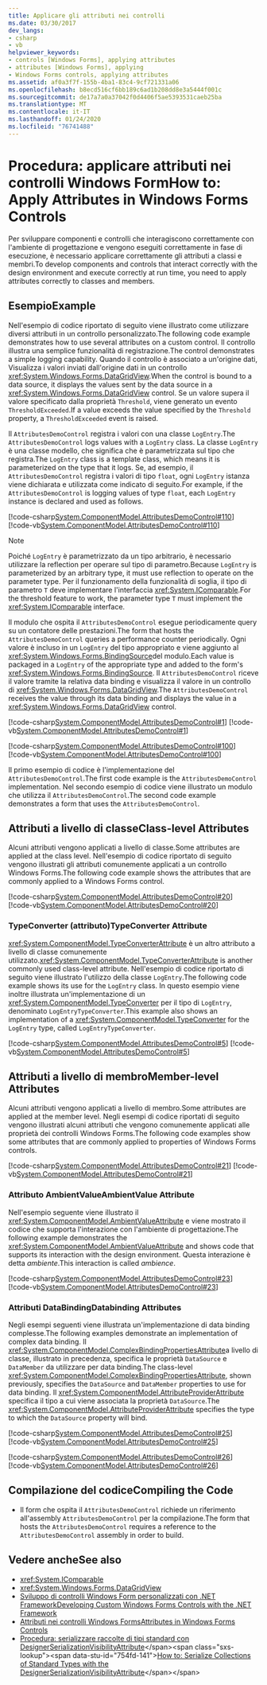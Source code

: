 ```yaml
---
title: Applicare gli attributi nei controlli
ms.date: 03/30/2017
dev_langs:
- csharp
- vb
helpviewer_keywords:
- controls [Windows Forms], applying attributes
- attributes [Windows Forms], applying
- Windows Forms controls, applying attributes
ms.assetid: af0a3f7f-155b-4ba1-83c4-9cf721331a06
ms.openlocfilehash: b8ecd516cf6bb189c6ad1b208dd8e3a5444f001c
ms.sourcegitcommit: de17a7a0a37042f0d4406f5ae5393531caeb25ba
ms.translationtype: MT
ms.contentlocale: it-IT
ms.lasthandoff: 01/24/2020
ms.locfileid: "76741488"
---
```

# <a name="how-to-apply-attributes-in-windows-forms-controls"></a><span data-ttu-id="754fd-102">Procedura: applicare attributi nei controlli Windows Form</span><span class="sxs-lookup"><span data-stu-id="754fd-102">How to: Apply Attributes in Windows Forms Controls</span></span>
<span data-ttu-id="754fd-103">Per sviluppare componenti e controlli che interagiscono correttamente con l'ambiente di progettazione e vengono eseguiti correttamente in fase di esecuzione, è necessario applicare correttamente gli attributi a classi e membri.</span><span class="sxs-lookup"><span data-stu-id="754fd-103">To develop components and controls that interact correctly with the design environment and execute correctly at run time, you need to apply attributes correctly to classes and members.</span></span>  
  
## <a name="example"></a><span data-ttu-id="754fd-104">Esempio</span><span class="sxs-lookup"><span data-stu-id="754fd-104">Example</span></span>  
 <span data-ttu-id="754fd-105">Nell'esempio di codice riportato di seguito viene illustrato come utilizzare diversi attributi in un controllo personalizzato.</span><span class="sxs-lookup"><span data-stu-id="754fd-105">The following code example demonstrates how to use several attributes on a custom control.</span></span> <span data-ttu-id="754fd-106">Il controllo illustra una semplice funzionalità di registrazione.</span><span class="sxs-lookup"><span data-stu-id="754fd-106">The control demonstrates a simple logging capability.</span></span> <span data-ttu-id="754fd-107">Quando il controllo è associato a un'origine dati, Visualizza i valori inviati dall'origine dati in un controllo <xref:System.Windows.Forms.DataGridView>.</span><span class="sxs-lookup"><span data-stu-id="754fd-107">When the control is bound to a data source, it displays the values sent by the data source in a <xref:System.Windows.Forms.DataGridView> control.</span></span> <span data-ttu-id="754fd-108">Se un valore supera il valore specificato dalla proprietà `Threshold`, viene generato un evento `ThresholdExceeded`.</span><span class="sxs-lookup"><span data-stu-id="754fd-108">If a value exceeds the value specified by the `Threshold` property, a `ThresholdExceeded` event is raised.</span></span>  
  
 <span data-ttu-id="754fd-109">Il `AttributesDemoControl` registra i valori con una classe `LogEntry`.</span><span class="sxs-lookup"><span data-stu-id="754fd-109">The `AttributesDemoControl` logs values with a `LogEntry` class.</span></span> <span data-ttu-id="754fd-110">La classe `LogEntry` è una classe modello, che significa che è parametrizzata sul tipo che registra.</span><span class="sxs-lookup"><span data-stu-id="754fd-110">The `LogEntry` class is a template class, which means it is parameterized on the type that it logs.</span></span> <span data-ttu-id="754fd-111">Se, ad esempio, il `AttributesDemoControl` registra i valori di tipo `float`, ogni `LogEntry` istanza viene dichiarata e utilizzata come indicato di seguito.</span><span class="sxs-lookup"><span data-stu-id="754fd-111">For example, if the `AttributesDemoControl` is logging values of type `float`, each `LogEntry` instance is declared and used as follows.</span></span>  
  
 [!code-csharp[System.ComponentModel.AttributesDemoControl#110](~/samples/snippets/csharp/VS_Snippets_Winforms/System.ComponentModel.AttributesDemoControl/CS/form1.cs#110)]
 [!code-vb[System.ComponentModel.AttributesDemoControl#110](~/samples/snippets/visualbasic/VS_Snippets_Winforms/System.ComponentModel.AttributesDemoControl/VB/form1.vb#110)]  
  
> [!NOTE]
> <span data-ttu-id="754fd-112">Poiché `LogEntry` è parametrizzato da un tipo arbitrario, è necessario utilizzare la reflection per operare sul tipo di parametro.</span><span class="sxs-lookup"><span data-stu-id="754fd-112">Because `LogEntry` is parameterized by an arbitrary type, it must use reflection to operate on the parameter type.</span></span> <span data-ttu-id="754fd-113">Per il funzionamento della funzionalità di soglia, il tipo di parametro `T` deve implementare l'interfaccia <xref:System.IComparable>.</span><span class="sxs-lookup"><span data-stu-id="754fd-113">For the threshold feature to work, the parameter type `T` must implement the <xref:System.IComparable> interface.</span></span>  
  
 <span data-ttu-id="754fd-114">Il modulo che ospita il `AttributesDemoControl` esegue periodicamente query su un contatore delle prestazioni.</span><span class="sxs-lookup"><span data-stu-id="754fd-114">The form that hosts the `AttributesDemoControl` queries a performance counter periodically.</span></span> <span data-ttu-id="754fd-115">Ogni valore è incluso in un `LogEntry` del tipo appropriato e viene aggiunto al <xref:System.Windows.Forms.BindingSource>del modulo.</span><span class="sxs-lookup"><span data-stu-id="754fd-115">Each value is packaged in a `LogEntry` of the appropriate type and added to the form's <xref:System.Windows.Forms.BindingSource>.</span></span> <span data-ttu-id="754fd-116">Il `AttributesDemoControl` riceve il valore tramite la relativa data binding e visualizza il valore in un controllo di <xref:System.Windows.Forms.DataGridView>.</span><span class="sxs-lookup"><span data-stu-id="754fd-116">The `AttributesDemoControl` receives the value through its data binding and displays the value in a <xref:System.Windows.Forms.DataGridView> control.</span></span>  
  
 [!code-csharp[System.ComponentModel.AttributesDemoControl#1](~/samples/snippets/csharp/VS_Snippets_Winforms/System.ComponentModel.AttributesDemoControl/CS/attributesdemocontrol.cs#1)]
 [!code-vb[System.ComponentModel.AttributesDemoControl#1](~/samples/snippets/visualbasic/VS_Snippets_Winforms/System.ComponentModel.AttributesDemoControl/VB/attributesdemocontrol.vb#1)]  
  
 [!code-csharp[System.ComponentModel.AttributesDemoControl#100](~/samples/snippets/csharp/VS_Snippets_Winforms/System.ComponentModel.AttributesDemoControl/CS/form1.cs#100)]
 [!code-vb[System.ComponentModel.AttributesDemoControl#100](~/samples/snippets/visualbasic/VS_Snippets_Winforms/System.ComponentModel.AttributesDemoControl/VB/form1.vb#100)]  
  
 <span data-ttu-id="754fd-117">Il primo esempio di codice è l'implementazione del `AttributesDemoControl`.</span><span class="sxs-lookup"><span data-stu-id="754fd-117">The first code example is the `AttributesDemoControl` implementation.</span></span> <span data-ttu-id="754fd-118">Nel secondo esempio di codice viene illustrato un modulo che utilizza il `AttributesDemoControl`.</span><span class="sxs-lookup"><span data-stu-id="754fd-118">The second code example demonstrates a form that uses the `AttributesDemoControl`.</span></span>  
  
## <a name="class-level-attributes"></a><span data-ttu-id="754fd-119">Attributi a livello di classe</span><span class="sxs-lookup"><span data-stu-id="754fd-119">Class-level Attributes</span></span>  
 <span data-ttu-id="754fd-120">Alcuni attributi vengono applicati a livello di classe.</span><span class="sxs-lookup"><span data-stu-id="754fd-120">Some attributes are applied at the class level.</span></span> <span data-ttu-id="754fd-121">Nell'esempio di codice riportato di seguito vengono illustrati gli attributi comunemente applicati a un controllo Windows Forms.</span><span class="sxs-lookup"><span data-stu-id="754fd-121">The following code example shows the attributes that are commonly applied to a Windows Forms control.</span></span>  
  
 [!code-csharp[System.ComponentModel.AttributesDemoControl#20](~/samples/snippets/csharp/VS_Snippets_Winforms/System.ComponentModel.AttributesDemoControl/CS/attributesdemocontrol.cs#20)]
 [!code-vb[System.ComponentModel.AttributesDemoControl#20](~/samples/snippets/visualbasic/VS_Snippets_Winforms/System.ComponentModel.AttributesDemoControl/VB/attributesdemocontrol.vb#20)]  
  
### <a name="typeconverter-attribute"></a><span data-ttu-id="754fd-122">TypeConverter (attributo)</span><span class="sxs-lookup"><span data-stu-id="754fd-122">TypeConverter Attribute</span></span>  
 <span data-ttu-id="754fd-123"><xref:System.ComponentModel.TypeConverterAttribute> è un altro attributo a livello di classe comunemente utilizzato.</span><span class="sxs-lookup"><span data-stu-id="754fd-123"><xref:System.ComponentModel.TypeConverterAttribute> is another commonly used class-level attribute.</span></span> <span data-ttu-id="754fd-124">Nell'esempio di codice riportato di seguito viene illustrato l'utilizzo della classe `LogEntry`.</span><span class="sxs-lookup"><span data-stu-id="754fd-124">The following code example shows its use for the `LogEntry` class.</span></span> <span data-ttu-id="754fd-125">In questo esempio viene inoltre illustrata un'implementazione di un <xref:System.ComponentModel.TypeConverter> per il tipo di `LogEntry`, denominato `LogEntryTypeConverter`.</span><span class="sxs-lookup"><span data-stu-id="754fd-125">This example also shows an implementation of a <xref:System.ComponentModel.TypeConverter> for the `LogEntry` type, called `LogEntryTypeConverter`.</span></span>  
  
 [!code-csharp[System.ComponentModel.AttributesDemoControl#5](~/samples/snippets/csharp/VS_Snippets_Winforms/System.ComponentModel.AttributesDemoControl/CS/attributesdemocontrol.cs#5)]
 [!code-vb[System.ComponentModel.AttributesDemoControl#5](~/samples/snippets/visualbasic/VS_Snippets_Winforms/System.ComponentModel.AttributesDemoControl/VB/attributesdemocontrol.vb#5)]  
  
## <a name="member-level-attributes"></a><span data-ttu-id="754fd-126">Attributi a livello di membro</span><span class="sxs-lookup"><span data-stu-id="754fd-126">Member-level Attributes</span></span>  
 <span data-ttu-id="754fd-127">Alcuni attributi vengono applicati a livello di membro.</span><span class="sxs-lookup"><span data-stu-id="754fd-127">Some attributes are applied at the member level.</span></span> <span data-ttu-id="754fd-128">Negli esempi di codice riportati di seguito vengono illustrati alcuni attributi che vengono comunemente applicati alle proprietà dei controlli Windows Forms.</span><span class="sxs-lookup"><span data-stu-id="754fd-128">The following code examples show some attributes that are commonly applied to properties of Windows Forms controls.</span></span>  
  
 [!code-csharp[System.ComponentModel.AttributesDemoControl#21](~/samples/snippets/csharp/VS_Snippets_Winforms/System.ComponentModel.AttributesDemoControl/CS/attributesdemocontrol.cs#21)]
 [!code-vb[System.ComponentModel.AttributesDemoControl#21](~/samples/snippets/visualbasic/VS_Snippets_Winforms/System.ComponentModel.AttributesDemoControl/VB/attributesdemocontrol.vb#21)]  
  
### <a name="ambientvalue-attribute"></a><span data-ttu-id="754fd-129">Attributo AmbientValue</span><span class="sxs-lookup"><span data-stu-id="754fd-129">AmbientValue Attribute</span></span>  
 <span data-ttu-id="754fd-130">Nell'esempio seguente viene illustrato il <xref:System.ComponentModel.AmbientValueAttribute> e viene mostrato il codice che supporta l'interazione con l'ambiente di progettazione.</span><span class="sxs-lookup"><span data-stu-id="754fd-130">The following example demonstrates the <xref:System.ComponentModel.AmbientValueAttribute> and shows code that supports its interaction with the design environment.</span></span> <span data-ttu-id="754fd-131">Questa interazione è detta *ambiente*.</span><span class="sxs-lookup"><span data-stu-id="754fd-131">This interaction is called *ambience*.</span></span>  
  
 [!code-csharp[System.ComponentModel.AttributesDemoControl#23](~/samples/snippets/csharp/VS_Snippets_Winforms/System.ComponentModel.AttributesDemoControl/CS/attributesdemocontrol.cs#23)]
 [!code-vb[System.ComponentModel.AttributesDemoControl#23](~/samples/snippets/visualbasic/VS_Snippets_Winforms/System.ComponentModel.AttributesDemoControl/VB/attributesdemocontrol.vb#23)]  
  
### <a name="databinding-attributes"></a><span data-ttu-id="754fd-132">Attributi DataBinding</span><span class="sxs-lookup"><span data-stu-id="754fd-132">Databinding Attributes</span></span>  
 <span data-ttu-id="754fd-133">Negli esempi seguenti viene illustrata un'implementazione di data binding complesse.</span><span class="sxs-lookup"><span data-stu-id="754fd-133">The following examples demonstrate an implementation of complex data binding.</span></span> <span data-ttu-id="754fd-134">Il <xref:System.ComponentModel.ComplexBindingPropertiesAttribute>a livello di classe, illustrato in precedenza, specifica le proprietà `DataSource` e `DataMember` da utilizzare per data binding.</span><span class="sxs-lookup"><span data-stu-id="754fd-134">The class-level <xref:System.ComponentModel.ComplexBindingPropertiesAttribute>, shown previously, specifies the `DataSource` and `DataMember` properties to use for data binding.</span></span> <span data-ttu-id="754fd-135">Il <xref:System.ComponentModel.AttributeProviderAttribute> specifica il tipo a cui viene associata la proprietà `DataSource`.</span><span class="sxs-lookup"><span data-stu-id="754fd-135">The <xref:System.ComponentModel.AttributeProviderAttribute> specifies the type to which the `DataSource` property will bind.</span></span>  
  
 [!code-csharp[System.ComponentModel.AttributesDemoControl#25](~/samples/snippets/csharp/VS_Snippets_Winforms/System.ComponentModel.AttributesDemoControl/CS/attributesdemocontrol.cs#25)]
 [!code-vb[System.ComponentModel.AttributesDemoControl#25](~/samples/snippets/visualbasic/VS_Snippets_Winforms/System.ComponentModel.AttributesDemoControl/VB/attributesdemocontrol.vb#25)]  
  
 [!code-csharp[System.ComponentModel.AttributesDemoControl#26](~/samples/snippets/csharp/VS_Snippets_Winforms/System.ComponentModel.AttributesDemoControl/CS/attributesdemocontrol.cs#26)]
 [!code-vb[System.ComponentModel.AttributesDemoControl#26](~/samples/snippets/visualbasic/VS_Snippets_Winforms/System.ComponentModel.AttributesDemoControl/VB/attributesdemocontrol.vb#26)]  
  
## <a name="compiling-the-code"></a><span data-ttu-id="754fd-136">Compilazione del codice</span><span class="sxs-lookup"><span data-stu-id="754fd-136">Compiling the Code</span></span>  
  
- <span data-ttu-id="754fd-137">Il form che ospita il `AttributesDemoControl` richiede un riferimento all'assembly `AttributesDemoControl` per la compilazione.</span><span class="sxs-lookup"><span data-stu-id="754fd-137">The form that hosts the `AttributesDemoControl` requires a reference to the `AttributesDemoControl` assembly in order to build.</span></span>  
  
## <a name="see-also"></a><span data-ttu-id="754fd-138">Vedere anche</span><span class="sxs-lookup"><span data-stu-id="754fd-138">See also</span></span>

- <xref:System.IComparable>
- <xref:System.Windows.Forms.DataGridView>
- [<span data-ttu-id="754fd-139">Sviluppo di controlli Windows Form personalizzati con .NET Framework</span><span class="sxs-lookup"><span data-stu-id="754fd-139">Developing Custom Windows Forms Controls with the .NET Framework</span></span>](developing-custom-windows-forms-controls.md)
- [<span data-ttu-id="754fd-140">Attributi nei controlli Windows Forms</span><span class="sxs-lookup"><span data-stu-id="754fd-140">Attributes in Windows Forms Controls</span></span>](attributes-in-windows-forms-controls.md)
- <span data-ttu-id="754fd-141">[Procedura: serializzare raccolte di tipi standard con DesignerSerializationVisibilityAttribute](https://docs.microsoft.com/previous-versions/visualstudio/visual-studio-2013/ms171833(v=vs.120))</span><span class="sxs-lookup"><span data-stu-id="754fd-141">[How to: Serialize Collections of Standard Types with the DesignerSerializationVisibilityAttribute](https://docs.microsoft.com/previous-versions/visualstudio/visual-studio-2013/ms171833(v=vs.120))</span></span>

